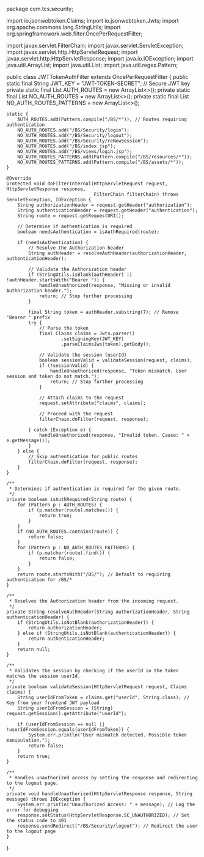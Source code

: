 package com.tcs.security;

import io.jsonwebtoken.Claims;
import io.jsonwebtoken.Jwts;
import org.apache.commons.lang.StringUtils;
import org.springframework.web.filter.OncePerRequestFilter;

import javax.servlet.FilterChain;
import javax.servlet.ServletException;
import javax.servlet.http.HttpServletRequest;
import javax.servlet.http.HttpServletResponse;
import java.io.IOException;
import java.util.ArrayList;
import java.util.List;
import java.util.regex.Pattern;

public class JWTTokenAuthFilter extends OncePerRequestFilter {
    public static final String JWT_KEY = "JWT-TOKEN-SECRET"; // Secure JWT key
    private static final List<Pattern> AUTH_ROUTES = new ArrayList<>();
    private static final List<String> NO_AUTH_ROUTES = new ArrayList<>();
    private static final List<Pattern> NO_AUTH_ROUTES_PATTERNS = new ArrayList<>();

    static {
        AUTH_ROUTES.add(Pattern.compile("/BS/*")); // Routes requiring authentication
        NO_AUTH_ROUTES.add("/BS/Security/login");
        NO_AUTH_ROUTES.add("/BS/Security/logout");
        NO_AUTH_ROUTES.add("/BS/Security/reNewSession");
        NO_AUTH_ROUTES.add("/BS/index.jsp");
        NO_AUTH_ROUTES.add("/BS/views/login.jsp");
        NO_AUTH_ROUTES_PATTERNS.add(Pattern.compile("/BS/resources/*"));
        NO_AUTH_ROUTES_PATTERNS.add(Pattern.compile("/BS/assets/*"));
    }

    @Override
    protected void doFilterInternal(HttpServletRequest request, HttpServletResponse response,
                                    FilterChain filterChain) throws ServletException, IOException {
        String authorizationHeader = request.getHeader("authorization");
        String authenticationHeader = request.getHeader("authentication");
        String route = request.getRequestURI();

        // Determine if authentication is required
        boolean needsAuthentication = isAuthRequired(route);

        if (needsAuthentication) {
            // Resolve the Authorization header
            String authHeader = resolveAuthHeader(authorizationHeader, authenticationHeader);

            // Validate the Authorization header
            if (StringUtils.isBlank(authHeader) || !authHeader.startsWith("Bearer ")) {
                handleUnauthorized(response, "Missing or invalid Authorization header.");
                return; // Stop further processing
            }

            final String token = authHeader.substring(7); // Remove "Bearer " prefix
            try {
                // Parse the token
                final Claims claims = Jwts.parser()
                        .setSigningKey(JWT_KEY)
                        .parseClaimsJws(token).getBody();

                // Validate the session (userId)
                boolean sessionValid = validateSession(request, claims);
                if (!sessionValid) {
                    handleUnauthorized(response, "Token mismatch. User session and token do not match.");
                    return; // Stop further processing
                }

                // Attach claims to the request
                request.setAttribute("claims", claims);

                // Proceed with the request
                filterChain.doFilter(request, response);

            } catch (Exception e) {
                handleUnauthorized(response, "Invalid token. Cause: " + e.getMessage());
            }
        } else {
            // Skip authentication for public routes
            filterChain.doFilter(request, response);
        }
    }

    /**
     * Determines if authentication is required for the given route.
     */
    private boolean isAuthRequired(String route) {
        for (Pattern p : AUTH_ROUTES) {
            if (p.matcher(route).matches()) {
                return true;
            }
        }
        if (NO_AUTH_ROUTES.contains(route)) {
            return false;
        }
        for (Pattern p : NO_AUTH_ROUTES_PATTERNS) {
            if (p.matcher(route).find()) {
                return false;
            }
        }
        return route.startsWith("/BS/"); // Default to requiring authentication for /BS/*
    }

    /**
     * Resolves the Authorization header from the incoming request.
     */
    private String resolveAuthHeader(String authorizationHeader, String authenticationHeader) {
        if (StringUtils.isNotBlank(authorizationHeader)) {
            return authorizationHeader;
        } else if (StringUtils.isNotBlank(authenticationHeader)) {
            return authenticationHeader;
        }
        return null;
    }

    /**
     * Validates the session by checking if the userId in the token matches the session userId.
     */
    private boolean validateSession(HttpServletRequest request, Claims claims) {
        String userIdFromToken = claims.get("userId", String.class); // Key from your frontend JWT payload
        String userIdFromSession = (String) request.getSession().getAttribute("userId");

        if (userIdFromSession == null || !userIdFromSession.equals(userIdFromToken)) {
            System.err.println("User mismatch detected. Possible token manipulation.");
            return false;
        }
        return true;
    }

    /**
     * Handles unauthorized access by setting the response and redirecting to the logout page.
     */
    private void handleUnauthorized(HttpServletResponse response, String message) throws IOException {
        System.err.println("Unauthorized Access: " + message); // Log the error for debugging
        response.setStatus(HttpServletResponse.SC_UNAUTHORIZED); // Set the status code to 401
        response.sendRedirect("/BS/Security/logout"); // Redirect the user to the logout page
    }
}